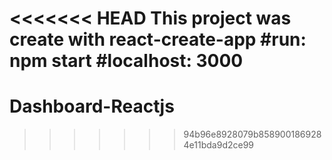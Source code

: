 <<<<<<< HEAD
This project was create with react-create-app
#run: npm start
#localhost: 3000
=======
# Dashboard-Reactjs
>>>>>>> 94b96e8928079b8589001869284e11bda9d2ce99
